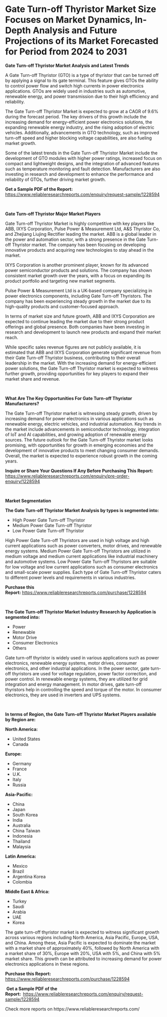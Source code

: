 <p><h1>Gate Turn-off Thyristor Market Size Focuses on Market Dynamics, In-Depth Analysis and Future Projections of its Market Forecasted for Period from 2024 to 2031</h1></p><p><strong>Gate Turn-off Thyristor Market Analysis and Latest Trends</strong></p>
<p><p>A Gate Turn-off Thyristor (GTO) is a type of thyristor that can be turned off by applying a signal to its gate terminal. This feature gives GTOs the ability to control power flow and switch high currents in power electronics applications. GTOs are widely used in industries such as automotive, renewable energy, and power transmission due to their high efficiency and reliability.</p><p>The Gate Turn-off Thyristor Market is expected to grow at a CAGR of 9.6% during the forecast period. The key drivers of this growth include the increasing demand for energy-efficient power electronics solutions, the expanding renewable energy industry, and the rising adoption of electric vehicles. Additionally, advancements in GTO technology, such as improved turn-off speed and higher blocking voltage capabilities, are also fueling market growth.</p><p>Some of the latest trends in the Gate Turn-off Thyristor Market include the development of GTO modules with higher power ratings, increased focus on compact and lightweight designs, and the integration of advanced features such as temperature monitoring and fault detection. Manufacturers are also investing in research and development to enhance the performance and reliability of GTOs, further driving market growth.</p></p>
<p><strong>Get a Sample PDF of the Report:&nbsp;</strong> <a href="https://www.reliableresearchreports.com/enquiry/request-sample/1228594">https://www.reliableresearchreports.com/enquiry/request-sample/1228594</a></p>
<p>&nbsp;</p>
<p><strong>Gate Turn-off Thyristor Major Market Players</strong></p>
<p><p>Gate Turn-off Thyristor Market is highly competitive with key players like ABB, IXYS Corporation, Pulse Power & Measurement Ltd, A&S Thyristor Co, and Zhejiang Liujing Rectifier leading the market. ABB is a global leader in the power and automation sector, with a strong presence in the Gate Turn-off Thyristor market. The company has been focusing on developing innovative products and acquiring new technologies to stay ahead in the market.</p><p>IXYS Corporation is another prominent player, known for its advanced power semiconductor products and solutions. The company has shown consistent market growth over the years, with a focus on expanding its product portfolio and targeting new market segments.</p><p>Pulse Power & Measurement Ltd is a UK-based company specializing in power electronics components, including Gate Turn-off Thyristors. The company has been experiencing steady growth in the market due to its high-quality products and customer-focused approach.</p><p>In terms of market size and future growth, ABB and IXYS Corporation are expected to continue leading the market due to their strong product offerings and global presence. Both companies have been investing in research and development to launch new products and expand their market reach.</p><p>While specific sales revenue figures are not publicly available, it is estimated that ABB and IXYS Corporation generate significant revenue from their Gate Turn-off Thyristor business, contributing to their overall leadership in the market. With the increasing demand for energy-efficient power solutions, the Gate Turn-off Thyristor market is expected to witness further growth, providing opportunities for key players to expand their market share and revenue.</p></p>
<p>&nbsp;</p>
<p><strong>What Are The Key Opportunities For Gate Turn-off Thyristor Manufacturers?</strong></p>
<p><p>The Gate Turn-off Thyristor market is witnessing steady growth, driven by increasing demand for power electronics in various applications such as renewable energy, electric vehicles, and industrial automation. Key trends in the market include advancements in semiconductor technology, integration of IoT and AI capabilities, and growing adoption of renewable energy sources. The future outlook for the Gate Turn-off Thyristor market looks promising, with opportunities for growth in emerging economies and the development of innovative products to meet changing consumer demands. Overall, the market is expected to experience robust growth in the coming years.</p></p>
<p><strong>Inquire or Share Your Questions If Any Before Purchasing This Report:</strong> <a href="https://www.reliableresearchreports.com/enquiry/pre-order-enquiry/1228594">https://www.reliableresearchreports.com/enquiry/pre-order-enquiry/1228594</a></p>
<p>&nbsp;</p>
<p><strong>Market Segmentation</strong></p>
<p><strong>The Gate Turn-off Thyristor Market Analysis by types is segmented into:</strong></p>
<p><ul><li>High Power Gate Turn-off Thyristor</li><li>Medium Power Gate Turn-off Thyristor</li><li>Low Power Gate Turn-off Thyristor</li></ul></p>
<p><p>High Power Gate Turn-off Thyristors are used in high voltage and high current applications such as power converters, motor drives, and renewable energy systems. Medium Power Gate Turn-off Thyristors are utilized in medium voltage and medium current applications like industrial machinery and automotive systems. Low Power Gate Turn-off Thyristors are suitable for low voltage and low current applications such as consumer electronics and small-scale power supplies. Each type of Gate Turn-off Thyristor caters to different power levels and requirements in various industries.</p></p>
<p><strong>Purchase this Report:&nbsp;</strong><a href="https://www.reliableresearchreports.com/purchase/1228594">https://www.reliableresearchreports.com/purchase/1228594</a></p>
<p>&nbsp;</p>
<p><strong>The Gate Turn-off Thyristor Market Industry Research by Application is segmented into:</strong></p>
<p><ul><li>Power</li><li>Renewable</li><li>Motor Drive</li><li>Consumer Electronics</li><li>Others</li></ul></p>
<p><p>Gate turn-off thyristor is widely used in various applications such as power electronics, renewable energy systems, motor drives, consumer electronics, and other industrial applications. In the power sector, gate turn-off thyristors are used for voltage regulation, power factor correction, and power control. In renewable energy systems, they are utilized for grid integration and energy management. In motor drives, gate turn-off thyristors help in controlling the speed and torque of the motor. In consumer electronics, they are used in inverters and UPS systems.</p></p>
<p>&nbsp;</p>
<p><strong>In terms of Region, the Gate Turn-off Thyristor Market Players available by Region are:</strong></p>
<p>
    <p> <strong> North America: </strong>
        <ul>
            <li>United States</li>
            <li>Canada</li>
        </ul>
        </p> 
    <p> <strong> Europe: </strong>
        <ul>
            <li>Germany</li>
            <li>France</li>
            <li>U.K.</li>
            <li>Italy</li>
            <li>Russia</li>
        </ul>
        </p> 
    <p> <strong> Asia-Pacific: </strong>
        <ul>
            <li>China</li>
            <li>Japan</li>
            <li>South Korea</li>
            <li>India</li>
            <li>Australia</li>
            <li>China Taiwan</li>
            <li>Indonesia</li>
            <li>Thailand</li>
            <li>Malaysia</li>
        </ul>
        </p> 
    <p> <strong> Latin America: </strong>
        <ul>
            <li>Mexico</li>
            <li>Brazil</li>
            <li>Argentina Korea</li>
            <li>Colombia</li>
        </ul>
        </p> 
    <p> <strong> Middle East & Africa: </strong>
        <ul>
            <li>Turkey</li>
            <li>Saudi</li>
            <li>Arabia</li>
            <li>UAE</li>
            <li>Korea</li>
        </ul>
    </p>
    </p>
<p><p>The gate turn-off thyristor market is expected to witness significant growth across various regions including North America, Asia Pacific, Europe, USA, and China. Among these, Asia Pacific is expected to dominate the market with a market share of approximately 40%, followed by North America with a market share of 30%, Europe with 20%, USA with 5%, and China with 5% market share. This growth can be attributed to increasing demand for power electronics applications in these regions.</p></p>
<p><strong>Purchase this Report: </strong><a href="https://www.reliableresearchreports.com/purchase/1228594">https://www.reliableresearchreports.com/purchase/1228594</a></p>
<p>&nbsp;<strong>Get a Sample PDF of the Report:&nbsp;&nbsp;</strong><a href="https://www.reliableresearchreports.com/enquiry/request-sample/1228594">https://www.reliableresearchreports.com/enquiry/request-sample/1228594</a></p>
<p><strong></strong></p>
<p>Check more reports on https://www.reliableresearchreports.com/</p>